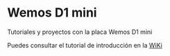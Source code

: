 # Wemos D1 mini
Tutoriales y proyectos con la placa Wemos D1 mini

Puedes consultar el tutorial de introducción en la [WiKi](../../wiki)
